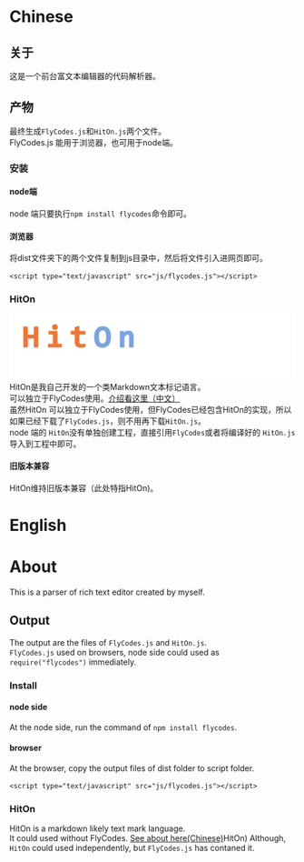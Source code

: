 # Chinese

## 关于
这是一个前台富文本编辑器的代码解析器。

## 产物
最终生成`FlyCodes.js`和`HitOn.js`两个文件。  
FlyCodes.js 能用于浏览器，也可用于node端。

### 安装

#### node端
node 端只要执行`npm install flycodes`命令即可。

#### 浏览器
将dist文件夹下的两个文件复制到js目录中，然后将文件引入进网页即可。
```
<script type="text/javascript" src="js/flycodes.js"></script>
```

### HitOn
![](./demo/HitOn.jpg)
HitOn是我自己开发的一个类Markdown文本标记语言。  
可以独立于FlyCodes使用。[介绍看这里（中文）](http://wpl.waygc.net#prj=hiton)  
虽然HitOn 可以独立于FlyCodes使用，但FlyCodes已经包含HitOn的实现，所以如果已经下载了`FlyCodes.js`，则不用再下载`HitOn.js`。  
node 端的 `HitOn`没有单独创建工程，直接引用`FlyCodes`或者将编译好的 `HitOn.js`导入到工程中即可。

#### 旧版本兼容
HitOn维持旧版本兼容（此处特指HitOn)。


# English

# About
This is a parser of rich text editor created by myself.

## Output
The output are the files of `FlyCodes.js` and `HitOn.js`.  
`FlyCodes.js` used on browsers, node side could used as `require("flycodes")` immediately.

### Install
#### node side
At the node side, run the command of `npm install flycodes`.

#### browser
At the browser, copy the output files of dist folder to script folder.  
```
<script type="text/javascript" src="js/flycodes.js"></script>
```

### HitOn

HitOn is a markdown likely text mark language.  
It could used without FlyCodes. [See about here(Chinese)](http://wpl.waygc.net#prj=hiton)HitOn)
Although, `HitOn` could used independently, but `FlyCodes.js` has contaned it. 
